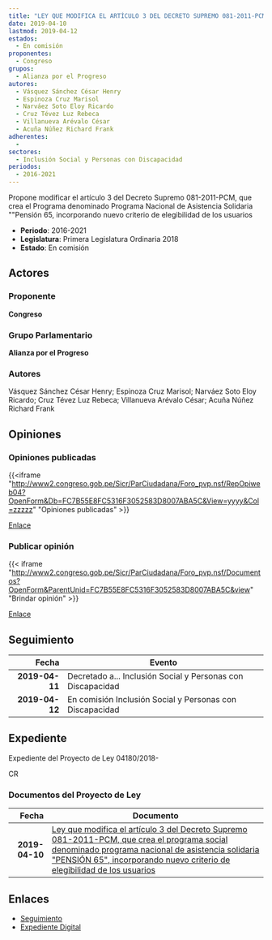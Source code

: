 ```yaml
---
title: "LEY QUE MODIFICA EL ARTÍCULO 3 DEL DECRETO SUPREMO 081-2011-PCM, QUE CREA EL PROGRAMA SOCIAL DENOMINADO PROGRAMA NACIONAL DE ASISTENCIA SOLIDARIA 'PENSIÓN 65', INCORPORANDO NUEVO CRITERIO DE ELEGIBILIDAD DE LOS USUARIOS"
date: 2019-04-10
lastmod: 2019-04-12
estados: 
  - En comisión
proponentes: 
  - Congreso
grupos: 
  - Alianza por el Progreso
autores: 
  - Vásquez Sánchez César Henry
  - Espinoza Cruz Marisol
  - Narváez Soto Eloy Ricardo
  - Cruz Tévez Luz Rebeca
  - Villanueva Arévalo César
  - Acuña Núñez Richard Frank
adherentes: 
  - 
sectores: 
  - Inclusión Social y Personas con Discapacidad
periodos: 
  - 2016-2021
---
```


Propone modificar el artículo 3 del Decreto Supremo 081-2011-PCM, que crea el Programa denominado Programa Nacional de Asistencia Solidaria ""Pensión 65, incorporando nuevo criterio de elegibilidad de los usuarios

- **Periodo**: 2016-2021
- **Legislatura**: Primera Legislatura Ordinaria 2018
- **Estado**: En comisión

## Actores

### Proponente

**Congreso**

### Grupo Parlamentario

**Alianza por el Progreso**

### Autores

Vásquez Sánchez César Henry; Espinoza Cruz Marisol; Narváez Soto Eloy Ricardo; Cruz Tévez Luz Rebeca; Villanueva Arévalo César; Acuña Núñez Richard Frank


## Opiniones

### Opiniones publicadas

{{<iframe "http://www2.congreso.gob.pe/Sicr/ParCiudadana/Foro_pvp.nsf/RepOpiweb04?OpenForm&Db=FC7B55E8FC5316F3052583D8007ABA5C&View=yyyy&Col=zzzzz" "Opiniones publicadas" >}}

[Enlace](http://www2.congreso.gob.pe/Sicr/ParCiudadana/Foro_pvp.nsf/RepOpiweb04?OpenForm&Db=FC7B55E8FC5316F3052583D8007ABA5C&View=yyyy&Col=zzzzz)
### Publicar opinión

{{< iframe "http://www2.congreso.gob.pe/Sicr/ParCiudadana/Foro_pvp.nsf/Documentos?OpenForm&ParentUnid=FC7B55E8FC5316F3052583D8007ABA5C&view" "Brindar opinión" >}}

[Enlace](http://www2.congreso.gob.pe/Sicr/ParCiudadana/Foro_pvp.nsf/Documentos?OpenForm&ParentUnid=FC7B55E8FC5316F3052583D8007ABA5C&view)

## Seguimiento

| Fecha | Evento |
|------:|--------|
| **2019-04-11** | Decretado a... Inclusión Social y Personas con Discapacidad|
| **2019-04-12** | En comisión Inclusión Social y Personas con Discapacidad|


## Expediente

Expediente del Proyecto de Ley 04180/2018-

CR


### Documentos del Proyecto de Ley

| Fecha | Documento |
|------:|--------|
| **2019-04-10** | [Ley que modifica el artículo 3 del Decreto Supremo 081-2011-PCM, que crea el programa social denominado programa nacional de asistencia solidaria "PENSIÓN 65", incorporando nuevo criterio de elegibilidad de los usuarios](http://www.leyes.congreso.gob.pe/Documentos/2016_2021/Proyectos_de_Ley_y_de_Resoluciones_Legislativas/PL0418020190410..pdf) |

## Enlaces 

- [Seguimiento](http://www2.congreso.gob.pehttp://www2.congreso.gob.pe/Sicr/TraDocEstProc/CLProLey2016.nsf/f7fff46988ca05b1052578e100829cc7/65adb3a5f2232c68052583d900013539?OpenDocument)
- [Expediente Digital](http://www2.congreso.gob.pehttp://www2.congreso.gob.pe/Sicr/TraDocEstProc/CLProLey2016.nsf/f7fff46988ca05b1052578e100829cc7/65adb3a5f2232c68052583d900013539?OpenDocument&Click=05257FB7005EB655.eb71d0cf91d8294e05256cdf006b5706/$Body/0.1C6C)
